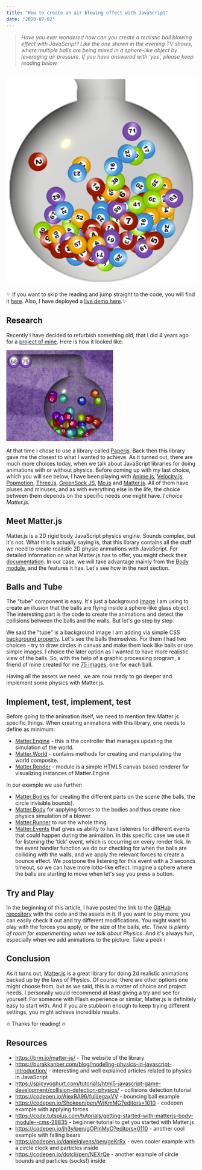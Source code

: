 ```yaml
---
title: "How to create an air blowing effect with JavaScript"
date: "2020-07-02"
---
```


>_Have you ever wondered how can you create a realistic ball blowing effect with JavaScript? Like the one shown in the evening TV shows, where multiple balls are being mixed in a sphere-like object by leveraging air pressure. If you have answered with 'yes', please keep reading below._

![Balls blower](./head-image.png)
---

✨ If you want to skip the reading and jump straight to the code, you will find it [here](https://github.com/mihailgaberov/bingo-blower). Also, I have deployed a [live demo here](https://tender-hoover-fdc559.netlify.app).✨

## Research
Recently I have decided to refurbish something old, that I did 4 years ago for a [project of mine](https://github.com/mihailgaberov/bingo/). Here is how it looked like:

![Bingo blower](./bingo-blower.png)

At that time I chose to use a library called [Paperjs](http://paperjs.org/). Back then this library gave me the closest to what I wanted to achieve. As it turned out, there are much more choices today, when we talk about JavaScript libraries for doing animations with or without physics. Before coming up with my last choice, which you will see below, I have been playing with [Anime.js](https://animejs.com/), [Velocity.js](http://velocityjs.org/), [Popmotion](https://popmotion.io/pure/), [Three.js](https://threejs.org/), [GreenSock JS](https://greensock.com/gsap/), [Mo.js](https://mojs.github.io/) and [Matter.js](https://brm.io/matter-js/). All of them have pluses and minuses, and as with everything else in the life, the choice between them depends on the specific needs one might have. _I choice Matter.js_.

## Meet Matter.js
Matter.js is a 2D rigid body JavaScript physics engine. Sounds complex, but it's not. What this is actually saying is, that this library contains all the stuff we need to create realistic 2D physic animations with JavaScript. For detailed information on what Matter.js has to offer, you might check their [documentation](https://brm.io/matter-js/docs/). In our case, we will take advantage mainly from the [Body module](https://brm.io/matter-js/docs/classes/Body.html), and the features it has. Let's see how in the next section.

## Balls and Tube
The "tube" component is easy. It's just a background [image](https://github.com/mihailgaberov/bingo-blower/blob/master/static/images/blower.png) I am using to create an illusion that the balls are flying inside a sphere-like glass object. The interesting part is the code to create the animations and detect the collisions between the balls and the walls. But let's go step by step.
 
We said the "tube" is a background image I am adding via simple CSS [background property](https://developer.mozilla.org/en-US/docs/Web/CSS/background). Let's see the balls themselves. For them I had two choices - try to draw circles in canvas and make them look like balls or use simple images. I choice the later option as I wanted to have more realistic view of the balls. So, with the help of a graphic processing program, a friend of mine created for me [75 images](https://github.com/mihailgaberov/bingo-blower/tree/master/static/images), one for each ball. 

Having all the assets we need, we are now ready to go deeper and implement some physics with Matter.js.

## Implement, test, implement, test
Before going to the animation itself, we need to mention few Matter.js specific things. When creating animations with this library, one needs to define as minimum:
- [Matter.Engine](https://brm.io/matter-js/docs/classes/Engine.html) - this is the controller that manages updating the simulation of the world.
- [Matter.World](https://brm.io/matter-js/docs/classes/World.html) - contains methods for creating and manipulating the world composite.
- [Matter.Render](https://brm.io/matter-js/docs/classes/Render.html) - module is a simple HTML5 canvas based renderer for visualizing instances of Matter.Engine.

In our example we use further: 
- [Matter.Bodies](https://brm.io/matter-js/docs/classes/Bodies.html) for creating the different parts on the scene (the balls, the circle invisible bounds).
- [Matter.Body](https://brm.io/matter-js/docs/classes/Bodies.html) for applying forces to the bodies and thus create nice physics simulation of a blower.
- [Matter.Runner](https://brm.io/matter-js/docs/classes/Runner.html) to run the whole thing.
- [Matter.Events](https://brm.io/matter-js/docs/classes/Events.html) that gives us ability to have listeners for different events that could happen during the animation. In this specific case we use it for listening the 'tick' event, which is occurring on every render tick. In the event handler function we do our checking for when the balls are colliding with the walls, and we apply the relevant forces to create a bounce effect. We postpone the listening for this event with a 3 seconds timeout, so we can have more lotto-like effect. Imagine a sphere where the balls are starting to move when let's say you press a button.

## Try and Play
In the beginning of this article, I have posted the link to the [GitHub repository](https://github.com/mihailgaberov/bingo-blower) with the code and the assets in it. If you want to play more, you can easily check it out and try different modifications. You might want to play with the forces you apply, or the size of the balls, etc. _There is plenty of room for experimenting when we talk about Physics_. And it's always fun, especially when we add animations to the picture. Take a peek i

## Conclusion
As it turns out, [Matter.js](https://brm.io/matter-js/index.html) is a great library for doing 2d realistic animations backed up by the laws of Physics. Of course, there are other options one might choose from, but as we said, this is a matter of choice and project needs. I personally would recommend at least giving a try and see for yourself. For someone with Flash experience or similar, Matter.js is definitely easy to start with. And if you are stubborn enough to keep trying different settings, you might achieve incredible results.

🔥 Thanks for reading! 🔥

## Resources
- https://brm.io/matter-js/ - The website of the library
- https://burakkanber.com/blog/modeling-physics-in-javascript-introduction/ - interesting and well explained articles related to physics in JavaScript
- https://spicyyoghurt.com/tutorials/html5-javascript-game-development/collision-detection-physics/ - collisions detection tutorial
- https://codepen.io/AlexRA96/full/egaxVV - bouncing ball example
- https://codepen.io/Shokeen/pen/WjKmMG?editors=1010 - codepen example with applying forces
- https://code.tutsplus.com/tutorials/getting-started-with-matterjs-body-module--cms-28835 - beginner tutorial to get you started with Matter.js
- https://codepen.io/jh3y/pen/gOPmMyO?editors=0110 - another cool example with falling bears
- https://codepen.io/danielgivens/pen/geKrRx - even cooler example with a circle clock and particles inside
- https://codepen.io/dotcli/pen/NEXrQe - another example of circle bounds and particles (socks!) inside
